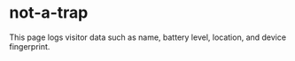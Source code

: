 # not-a-trap
This page logs visitor data such as name, battery level, location, and device fingerprint.
